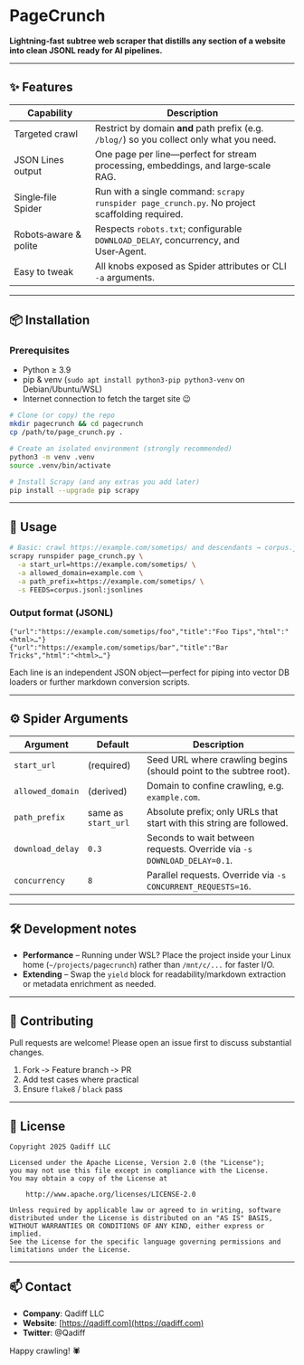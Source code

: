 # PageCrunch

**Lightning‑fast subtree web scraper that distills any section of a website into clean JSONL ready for AI pipelines.**

---

## ✨ Features

| Capability            | Description                                                                                    |
| --------------------- | ---------------------------------------------------------------------------------------------- |
| Targeted crawl        | Restrict by domain **and** path prefix (e.g. `/blog/`) so you collect only what you need.      |
| JSON Lines output     | One page per line—perfect for stream processing, embeddings, and large‑scale RAG.              |
| Single‑file Spider    | Run with a single command: `scrapy runspider page_crunch.py`. No project scaffolding required. |
| Robots‑aware & polite | Respects `robots.txt`; configurable `DOWNLOAD_DELAY`, concurrency, and User‑Agent.             |
| Easy to tweak         | All knobs exposed as Spider attributes or CLI `-a` arguments.                                  |

---

## 📦 Installation

### Prerequisites

* Python ≥ 3.9
* pip & venv (`sudo apt install python3-pip python3-venv` on Debian/Ubuntu/WSL)
* Internet connection to fetch the target site 😉

```bash
# Clone (or copy) the repo
mkdir pagecrunch && cd pagecrunch
cp /path/to/page_crunch.py .

# Create an isolated environment (strongly recommended)
python3 -m venv .venv
source .venv/bin/activate

# Install Scrapy (and any extras you add later)
pip install --upgrade pip scrapy
```

---

## 🚀 Usage

```bash
# Basic: crawl https://example.com/sometips/ and descendants → corpus.jsonl
scrapy runspider page_crunch.py \
  -a start_url=https://example.com/sometips/ \
  -a allowed_domain=example.com \
  -a path_prefix=https://example.com/sometips/ \
  -s FEEDS=corpus.jsonl:jsonlines
```

### Output format (JSONL)

```jsonc
{"url":"https://example.com/sometips/foo","title":"Foo Tips","html":"<html>…"}
{"url":"https://example.com/sometips/bar","title":"Bar Tricks","html":"<html>…"}
```

Each line is an independent JSON object—perfect for piping into vector DB loaders or further markdown conversion scripts.

---

## ⚙️ Spider Arguments

| Argument         | Default             | Description                                                             |
| ---------------- | ------------------- | ----------------------------------------------------------------------- |
| `start_url`      | (required)          | Seed URL where crawling begins (should point to the subtree root).      |
| `allowed_domain` | (derived)           | Domain to confine crawling, e.g. `example.com`.                         |
| `path_prefix`    | same as `start_url` | Absolute prefix; only URLs that start with this string are followed.    |
| `download_delay` | `0.3`               | Seconds to wait between requests. Override via `-s DOWNLOAD_DELAY=0.1`. |
| `concurrency`    | `8`                 | Parallel requests. Override via `-s CONCURRENT_REQUESTS=16`.            |

---

## 🛠 Development notes

* **Performance** – Running under WSL? Place the project inside your Linux home (`~/projects/pagecrunch`) rather than `/mnt/c/...` for faster I/O.
* **Extending** – Swap the `yield` block for readability/markdown extraction or metadata enrichment as needed.

---

## 🤝 Contributing

Pull requests are welcome! Please open an issue first to discuss substantial changes.

1. Fork ‑> Feature branch ‑> PR
2. Add test cases where practical
3. Ensure `flake8` / `black` pass

---

## 📄 License

```
Copyright 2025 Qadiff LLC

Licensed under the Apache License, Version 2.0 (the "License");
you may not use this file except in compliance with the License.
You may obtain a copy of the License at

    http://www.apache.org/licenses/LICENSE-2.0

Unless required by applicable law or agreed to in writing, software
distributed under the License is distributed on an "AS IS" BASIS,
WITHOUT WARRANTIES OR CONDITIONS OF ANY KIND, either express or implied.
See the License for the specific language governing permissions and
limitations under the License.
```

---

## 📫 Contact

* **Company**: Qadiff LLC
* **Website**: [https://qadiff.com](https://qadiff.com)
* **Twitter**: @Qadiff

Happy crawling! 🕷️

